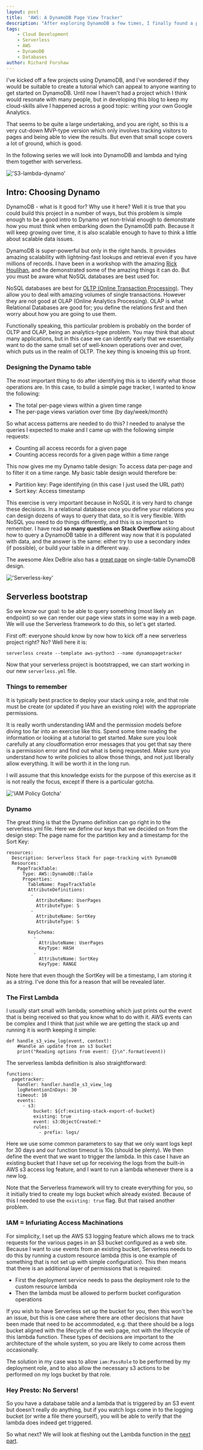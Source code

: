 ```yaml
---
layout: post
title:  "AWS: A DynamoDB Page View Tracker"
description: "After exploring DynamoDB a few times, I finally found a project which was broad enough to touch most aspects of DynamoDB but simple enough to be turned into a tutorial. So here it is. (Part 1 of 3)"
tags:
    - Cloud Development
    - Serverless
    - AWS
    - DynamoDB
    - Databases
author: Richard Forshaw
---
```


I've kicked off a few projects using DynamoDB, and I've wondered if they would be suitable to create a tutorial which can appeal to anyone wanting to get started on DynamoDB. Until now I haven't had a project which I think would resonate with many people, but in developing this blog to keep my cloud-skills alive I happened across a good topic: writing your own Google Analytics.

That seems to be quite a large undertaking, and you are right, so this is a very cut-down MVP-type version which only involves tracking visitors to pages and being able to view the results. But even that small scope covers a lot of ground, which is good.

In the following series we will look into DynamoDB and lambda and tying them together with serverless.

!['S3-lambda-dynamo'](images/s3-lambda-dynamodb.png)

## Intro: Choosing Dynamo

DynamoDB - what is it good for? Why use it here? Well it is true that you could build this project in a number of ways, but this problem is simple enough to be a good intro to Dynamo yet non-trivial enough to demonstrate how you must think when embarking down the DynamoDB path. Because it will keep growing over time, it is also scalable enough to have to think a little about scalable data issues.

DynamoDB is super-powerful but only in the right hands. It provides amazing scalability with lightning-fast lookups and retrieval even if you have millions of records. I have been in a workshop with the amazing [Rick Houlihan](https://twitter.com/houlihan_rick), and he demonstrated some of the amazing things it can do. But you must be aware what NoSQL databases are best used for.

NoSQL databases are best for [OLTP (Online Transaction Processing)](https://www.ibm.com/cloud/blog/olap-vs-oltp). They allow you to deal with amazing volumes of single transactions. However they are not good at OLAP (Online Analytics Processing). OLAP is what Relational Databases are good for; you define the relations first and then worry about how you are going to use them.

Functionally speaking, this particular problem is probably on the border of OLTP and OLAP, being an analytics-type problem. You may think that about many applications, but in this case we can identify early that we essentially want to do the same small set of well-known operations over and over, which puts us in the realm of OLTP. The key thing is knowing this up front.

### Designing the Dynamo table

The most important thing to do after identifying this is to identify what those operations are. In this case, to build a simple page tracker, I wanted to know the following:

 - The total per-page views within a given time range
 - The per-page views variation over time (by day/week/month)

So what access patterns are needed to do this? I needed to analyse the queries I expected to make and I came up with the following simple requests:

 - Counting all access records for a given page
 - Counting access records for a given page within a time range

This now gives me my Dynamo table design: To access data per-page and to filter it on a time range. My basic table design would therefore be:

 - Partition key: Page identifying (in this case I just used the URL path)
 - Sort key: Access timestamp

This exercise is very important because in NoSQL it is very hard to change these decisions. In a relational database once you define your relations you can design dozens of ways to query that data, so it is very flexible. With NoSQL you need to do things differently, and this is so important to remember. I have read **so many questions on Stack Overflow** asking about how to query a DynamoDB table in a different way now that it is populated with data, and the answer is the same: either try to use a secondary index (if possible), or build your table in a different way.

The awesome Alex DeBrie also has a [great page](https://www.alexdebrie.com/posts/dynamodb-single-table/) on single-table DynamoDB design.

!['Serverless-key'](images/serverless-key.png)

## Serverless bootstrap

So we know our goal: to be able to query something (most likely an endpoint) so we can render our page view stats in some way in a web page. We will use the Serverless framework to do this, so let's get started.

First off: everyone should know by now how to kick off a new serverless project right? No? Well here it is:

```
serverless create --template aws-python3 --name dynamopagetracker
```

Now that your serverless project is bootstrapped, we can start working in our new `serverless.yml` file.

### Things to remember

It is typically best practice to deploy your stack using a role, and that role must be create (or updated if you have an existing role) with the appropriate permissions.

It is really worth understanding IAM and the permission models before diving too far into an exercise like this. Spend some time reading the information or looking at a tutorial to get started. Make sure you look carefully at any cloudformation error messages that you get that say there is a permission error and find out what is being requested. Make sure you understand how to write policies to allow those things, and not just liberally allow everything. It will be worth it in the long run.

I will assume that this knowledge exists for the purpose of this exercise as it is not really the focus, except if there is a particular gotcha.

!['IAM Policy Gotcha'](images/IAMPolicyBrain.jpg)

### Dynamo

The great thing is that the Dynamo definition can go right in to the serverless.yml file. Here we define our keys that we decided on from the design step: The page name for the partition key and a timestamp for the Sort Key:

```
resources:
  Description: Serverless Stack for page-tracking with DynamoDB
  Resources:
    PageTrackTable:
      Type: AWS::DynamoDB::Table
      Properties:
        TableName: PageTrackTable
        AttributeDefinitions:
         -
           AttributeName: UserPages
           AttributeType: S
         -
           AttributeName: SortKey
           AttributeType: S

        KeySchema:
          -
            AttributeName: UserPages
            KeyType: HASH
          -
            AttributeName: SortKey
            KeyType: RANGE
```

Note here that even though the SortKey will be a timestamp, I am storing it as a string. I've done this for a reason that will be revealed later.

### The First Lambda

I usually start small with lambda; something which just prints out the event that is being received so that you know what to do with it. AWS events can be complex and I think that just while we are getting the stack up and running it is worth keeping it simple:

```
def handle_s3_view_log(event, context):
    #Handle an update from an s3 bucket
    print("Reading options from event: {}\n".format(event))
```

The serverless lambda definition is also straightforward:

```
functions:
  pagetracker:
    handler: handler.handle_s3_view_log
    logRetentionInDays: 30
    timeout: 10
    events:
      - s3:
          bucket: ${cf:existing-stack-export-of-bucket}
          existing: true
          event: s3:ObjectCreated:*
          rules:
            - prefix: logs/
```

Here we use some common parameters to say that we only want logs kept for 30 days and our function timeout is 10s (should be plenty). We then define the event that we want to trigger the lambda. In this case I have an existing bucket that I have set up for receiving the logs from the built-in AWS s3 access log feature, and I want to run a lambda whenever there is a new log.

Note that the Serverless framework will try to create everything for you, so it initially tried to create my logs bucket which already existed. Because of this I needed to use the `existing: true` flag. But that raised another problem.

### IAM = Infuriating Access Machinations

For simplicity, I set up the AWS S3 logging feature which allows me to track requests for the various pages in an S3 bucket configured as a web site. Because I want to use events from an existing bucket, Serverless needs to do this by running a custom resource lambda (this is one example of something that is not set up with simple configuration). This then means that there is an additional layer of permissions that is required:

 - First the deployment service needs to pass the deployment role to the custom resource lambda
 - Then the lambda must be allowed to perform bucket configuration operations

If you wish to have Serverless set up the bucket for you, then this won't be an issue, but this is one case where there are other decisions that have been made that need to be accommodated, e.g. that there should be a logs bucket aligned with the lifecycle of the web page, not with the lifecycle of this lambda function. These types of decisions are important to the architecture of the whole system, so you are likely to come across them occasionally.

The solution in my case was to allow `iam:PassRole` to be performed by my deployment role, and to also allow the necessary s3 actions to be performed on my logs bucket by that role.

### Hey Presto: No Servers!

So you have a database table and a lambda that is triggered by an S3 event but doesn't really do anything, but if you watch logs come in to the logging bucket (or write a file there yourself), you will be able to verify that the lambda does indeed get triggered.

So what next? We will look at fleshing out the Lambda function in the [next part](../articles/2022-11-DynamoDB-Page-View-Tracker-Pt2.markdown).


